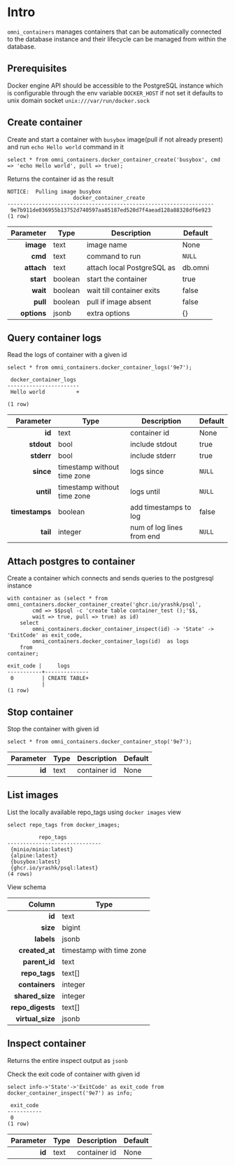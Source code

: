 # Intro

`omni_containers` manages containers that can be automatically connected to the database instance and their lifecycle can be managed from within
the database.

## Prerequisites
Docker engine API should be accessible to the PostgreSQL instance which is configurable through the env variable `DOCKER_HOST` if not set it defaults to unix domain socket `unix:///var/run/docker.sock`

## Create container
Create and start a container with `busybox` image(pull if not already present) and run `echo Hello world` command in it

```postgresql
select * from omni_containers.docker_container_create('busybox', cmd => 'echo Hello world', pull => true);
```

Returns the container id as the result
```psql
NOTICE:  Pulling image busybox
                     docker_container_create                      
------------------------------------------------------------------
 9e7b911de036955b13752d740597aa85187ed520d7f4aead128a88328df6e923
(1 row)
```

|        Parameter | Type                   | Description                      | Default     |
|-----------------:|------------------------|----------------------------------|-------------|
|        **image** | text                   | image name                       | None        | 
|          **cmd** | text                   | command to run                   | `NULL`      | 
|       **attach** | text                   | attach local PostgreSQL as       | db.omni     | 
|        **start** | boolean                | start the container              | true        |
|         **wait** | boolean                | wait till container exits        | false       |
|         **pull** | boolean                | pull if image absent             | false       |
|      **options** | jsonb                  | extra options                    | {}          |


## Query container logs
Read the logs of container with a given id
```postgresql
select * from omni_containers.docker_container_logs('9e7');
```
```psql
 docker_container_logs 
-----------------------
 Hello world          +
 
(1 row)
```

|        Parameter | Type                        | Description               | Default     |
|-----------------:|-----------------------------|---------------------------|-------------|
|        **id**    | text                        | container id              | None        | 
|       **stdout** | bool                        | include stdout            | true        | 
|       **stderr** | bool                        | include stderr            | true        | 
|        **since** | timestamp without time zone | logs since                | `NULL`      |
|        **until** | timestamp without time zone | logs until                | `NULL`      |
|   **timestamps** | boolean                     | add timestamps to log     | false       |
|         **tail** | integer                     | num of log lines from end | `NULL`      |

## Attach postgres to container
Create a container which connects and sends queries to the postgresql instance

```postgresql
with container as (select * from omni_containers.docker_container_create('ghcr.io/yrashk/psql',
        cmd => $$psql -c 'create table container_test ();'$$,
        wait => true, pull => true) as id)
    select
        omni_containers.docker_container_inspect(id) -> 'State' -> 'ExitCode' as exit_code,
        omni_containers.docker_container_logs(id)  as logs
    from
container;
```

```psql
exit_code |     logs     
-----------+--------------
 0         | CREATE TABLE+
           | 
(1 row)
```

## Stop container
Stop the container with given id
```postgresql
select * from omni_containers.docker_container_stop('9e7');
```

|        Parameter | Type                        | Description               | Default     |
|-----------------:|-----------------------------|---------------------------|-------------|
|        **id**    | text                        | container id              | None        | 

## List images
List the locally available repo_tags using `docker images` view
```postgresql
select repo_tags from docker_images;
```
```psql
          repo_tags           
------------------------------
 {minio/minio:latest}
 {alpine:latest}
 {busybox:latest}
 {ghcr.io/yrashk/psql:latest}
(4 rows)
```

View schema

|           Column | Type                     |
|-----------------:|--------------------------|
| **id**           | text                     |
| **size**         | bigint                   |
| **labels**       | jsonb                    |
| **created_at**   | timestamp with time zone |
| **parent_id**    | text                     |
| **repo_tags**    | text[]                   |
| **containers**   | integer                  |
| **shared_size**  | integer                  |
| **repo_digests** | text[]                   |
| **virtual_size** | jsonb                    |


## Inspect container
Returns the entire inspect output as `jsonb`

Check the exit code of container with given id
```postgresql
select info->'State'->'ExitCode' as exit_code from docker_container_inspect('9e7') as info;
```
```psql
 exit_code 
-----------
 0
(1 row)
```

|        Parameter | Type                        | Description               | Default     |
|-----------------:|-----------------------------|---------------------------|-------------|
|        **id**    | text                        | container id              | None        | 